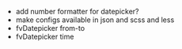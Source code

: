 - add number formatter for datepicker?
- make configs available in json and scss and less
- fvDatepicker from-to
- fvDatepicker time